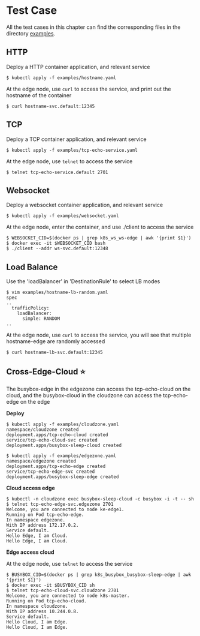 # Test Case

All the test cases in this chapter can find the corresponding files in the directory [examples](https://github.com/kubeedge/edgemesh/tree/main/examples).

## HTTP

Deploy a HTTP container application, and relevant service

```shell
$ kubectl apply -f examples/hostname.yaml
```

At the edge node, use `curl` to access the service, and print out the hostname of the container

```shell
$ curl hostname-svc.default:12345
```

## TCP

Deploy a TCP container application, and relevant service

```shell
$ kubectl apply -f examples/tcp-echo-service.yaml
```

At the edge node, use `telnet` to access the service

```shell
$ telnet tcp-echo-service.default 2701
```

## Websocket

Deploy a websocket container application, and relevant service

```shell
$ kubectl apply -f examples/websocket.yaml
```

At the edge node, enter the container, and use ./client to access the service

```shell
$ WEBSOCKET_CID=$(docker ps | grep k8s_ws_ws-edge | awk '{print $1}')
$ docker exec -it $WEBSOCKET_CID bash
$ ./client --addr ws-svc.default:12348
```

## Load Balance

Use the 'loadBalancer' in 'DestinationRule' to select LB modes

```shell
$ vim examples/hostname-lb-random.yaml
spec
..
  trafficPolicy:
    loadBalancer:
      simple: RANDOM
..
```

At the edge node, use `curl` to access the service, you will see that multiple hostname-edge are randomly accessed

```shell
$ curl hostname-lb-svc.default:12345
```

## Cross-Edge-Cloud :star:

The busybox-edge in the edgezone can access the tcp-echo-cloud on the cloud, and the busybox-cloud in the cloudzone can access the tcp-echo-edge on the edge

**Deploy**

```shell
$ kubectl apply -f examples/cloudzone.yaml
namespace/cloudzone created
deployment.apps/tcp-echo-cloud created
service/tcp-echo-cloud-svc created
deployment.apps/busybox-sleep-cloud created
```

```
$ kubectl apply -f examples/edgezone.yaml
namespace/edgezone created
deployment.apps/tcp-echo-edge created
service/tcp-echo-edge-svc created
deployment.apps/busybox-sleep-edge created
```

**Cloud access edge**

```shell
$ kubectl -n cloudzone exec busybox-sleep-cloud -c busybox -i -t -- sh
$ telnet tcp-echo-edge-svc.edgezone 2701
Welcome, you are connected to node ke-edge1.
Running on Pod tcp-echo-edge.
In namespace edgezone.
With IP address 172.17.0.2.
Service default.
Hello Edge, I am Cloud.
Hello Edge, I am Cloud.
```

**Edge access cloud**

At the edge node, use `telnet` to access the service

```shell
$ BUSYBOX_CID=$(docker ps | grep k8s_busybox_busybox-sleep-edge | awk '{print $1}')
$ docker exec -it $BUSYBOX_CID sh
$ telnet tcp-echo-cloud-svc.cloudzone 2701
Welcome, you are connected to node k8s-master.
Running on Pod tcp-echo-cloud.
In namespace cloudzone.
With IP address 10.244.0.8.
Service default.
Hello Cloud, I am Edge.
Hello Cloud, I am Edge.
```
